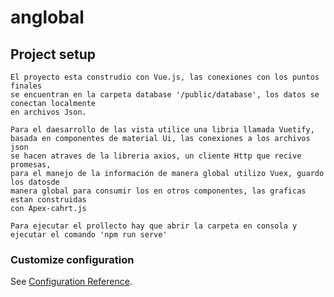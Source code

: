 # anglobal


## Project setup
```
El proyecto esta construdio con Vue.js, las conexiones con los puntos finales
se encuentran en la carpeta database '/public/database', los datos se conectan localmente
en archivos Json.

Para el daesarrollo de las vista utilice una libria llamada Vuetify,
basada en componentes de material Ui, las conexiones a los archivos json 
se hacen atraves de la libreria axios, un cliente Http que recive promesas,
para el manejo de la información de manera global utilizo Vuex, guardo los datosde 
manera global para consumir los en otros componentes, las graficas estan construidas
con Apex-cahrt.js 

Para ejecutar el prollecto hay que abrir la carpeta en consola y ejecutar el comando 'npm run serve'
```

### Customize configuration
See [Configuration Reference](https://cli.vuejs.org/config/).
